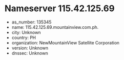 # Nameserver 115.42.125.69

* as_number: 135345
* name: 115.42.125.69.mountainview.com.ph.
* city: Unknown
* country: PH
* organization: NewMountainView Satellite Corporation
* version: Unknown
* dnssec: Unknown
